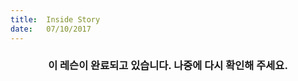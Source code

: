 ```yaml
---
title:  Inside Story
date:   07/10/2017
---
```


### <center>이 레슨이 완료되고 있습니다. 나중에 다시 확인해 주세요.</center>